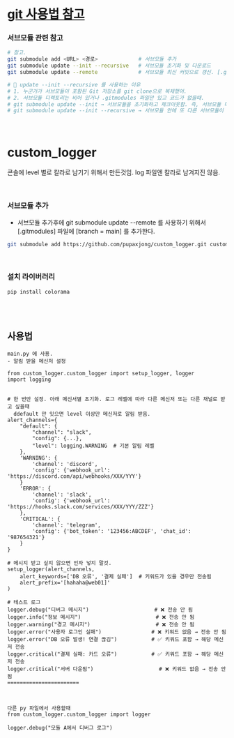 # [git 사용법 참고](https://github.com/pupaxjong/Tip/blob/master/git.md)   
### 서브모듈 관련 참고
```sh
# 참고.
git submodule add <URL> <경로>             # 서브모듈 추가
git submodule update --init --recursive   # 서브모듈 초기화 및 다운로드
git submodule update --remote             # 서브모듈 최신 커밋으로 갱신. [.gitmodules] 파일에 [branch = main] 를 추가해야 된다.

# 🔧 update --init --recursive 를 사용하는 이유
# 1. 누군가가 서브모듈이 포함된 Git 저장소를 git clone으로 복제했어.
# 2. 서브모듈 디렉토리는 비어 있거나 .gitmodules 파일만 있고 코드가 없을때. 
# git submodule update --init → 서브모듈을 초기화하고 체크아웃함. 즉, 서브모듈 디렉토리에 실제 코드가 생김.
# git submodule update --init --recursive → 서브모듈 안에 또 다른 서브모듈이 있을 경우, 하위 서브모듈까지 모두 초기화함.
```

<br>    

# custom_logger
콘솔에 level 별로 칼라로 남기기 위해서 만든것임.
log 파일엔 칼라로 남겨지진 않음.

<br>   

### 서브모듈 추가
- 서브모듈 추가후에 git submodule update --remote 를 사용하기 위해서 [.gitmodules] 파일에 [branch = main] 를 추가한다.
```sh
git submodule add https://github.com/pupaxjong/custom_logger.git custom_logger
```

<br>   


### 설치 라이버러리
```sh
pip install colorama
```
<br><br>   


## 사용법
```
main.py 에 사용.
- 알림 받을 메신저 설정

from custom_logger.custom_logger import setup_logger, logger
import logging


# 한 번만 설정. 아래 메신서별 초기화. 로그 레벨에 따라 다른 메신저 또는 다른 채널로 받고 싶을때
  ddefault 만 잇으면 level 이상만 메신저로 알림 받음.
alert_channels={
    "default": {
        "channel": "slack",
        "config": {...},
        "level": logging.WARNING  # 기본 알림 레벨
    },
    'WARNING': {
        'channel': 'discord',
        'config': {'webhook_url': 'https://discord.com/api/webhooks/XXX/YYY'}
    }
    'ERROR': {
        'channel': 'slack',
        'config': {'webhook_url': 'https://hooks.slack.com/services/XXX/YYY/ZZZ'}
    },  
    'CRITICAL': {
        'channel': 'telegram',
        'config': {'bot_token': '123456:ABCDEF', 'chat_id': '987654321'}
    }
}

# 메시지 받고 싶지 않으면 인자 넣지 말것.
setup_logger(alert_channels, 
    alert_keywords=['DB 오류', '결제 실패']  # 키워드가 있을 경우만 전송됨
    alert_prefix='[hahaha@web01]'
)

# 테스트 로그
logger.debug("디버그 메시지")                     # ❌ 전송 안 됨
logger.info("정보 메시지")                        # ❌ 전송 안 됨
logger.warning("경고 메시지")                     # ❌ 전송 안 됨
logger.error("사용자 로그인 실패")                # ❌ 키워드 없음 → 전송 안 됨
logger.error("DB 오류 발생! 연결 끊김")           # ✅ 키워드 포함 → 해당 메신저 전송
logger.critical("결제 실패: 카드 오류")           # ✅ 키워드 포함 → 해당 메신저 전송
logger.critical("서버 다운됨")                     # ❌ 키워드 없음 → 전송 안 됨
=======================



다른 py 파일에서 사용할때
from custom_logger.custom_logger import logger

logger.debug("모듈 A에서 디버그 로그")
```

